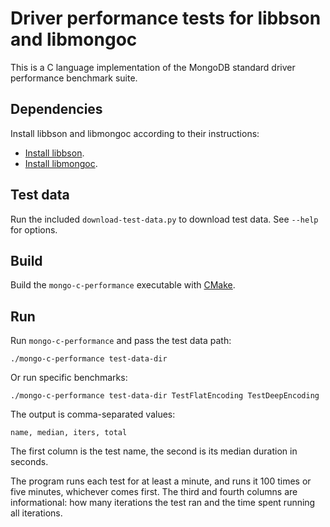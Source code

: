 # Driver performance tests for libbson and  libmongoc

This is a C language implementation of the MongoDB standard driver performance
benchmark suite.

## Dependencies

Install libbson and libmongoc according to their instructions:

* [Install libbson](https://api.mongodb.org/libbson/current/installing.html).
* [Install libmongoc](https://api.mongodb.org/c/current/installing.html).

## Test data

Run the included `download-test-data.py` to download test data. See `--help`
for options.

## Build

Build the `mongo-c-performance` executable with [CMake](https://cmake.org/).

## Run

Run `mongo-c-performance` and pass the test data path:

```
./mongo-c-performance test-data-dir
```

Or run specific benchmarks:

```
./mongo-c-performance test-data-dir TestFlatEncoding TestDeepEncoding
```

The output is comma-separated values:

```
name, median, iters, total
```

The first column is the test name, the second is its median duration in seconds.

The program runs each test for at least a minute, and runs it 100 times or five
minutes, whichever comes first. The third and fourth columns are informational:
how many iterations the test ran and the time spent running all iterations.
